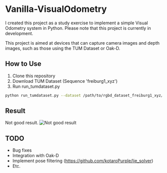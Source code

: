 # Vanilla-VisualOdometry

I created this project as a study exercise to implement a simple Visual Odometry system in Python.
Please note that this project is currently in development.

This project is aimed at devices that can capture camera images and depth images, such as those using the TUM Dataset or Oak-D.

## How to Use
1. Clone this repository
2. Download TUM Dataset (Sequence 'freiburg1_xyz')
3. Run run_tumdataset.py

```bash
python run_tumdataset.py --dataset /path/to/rgbd_dataset_freiburg1_xyz/
```

## Result
Not good result.
![Not good result](./gif/trajectory_tumdataset.gif)

## TODO
- Bug fixes
- Integration with Oak-D
- Implement pose filtering (https://github.com/kotaroPurple/lie_solver)
- Etc.
